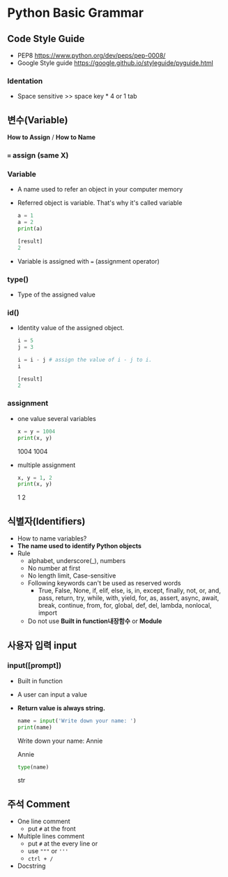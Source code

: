 # Python Basic Grammar

## Code Style Guide

* PEP8 https://www.python.org/dev/peps/pep-0008/
* Google Style guide https://google.github.io/styleguide/pyguide.html



### Identation

* Space sensitive >> space key * 4 or 1 tab





## 변수(Variable)

**How to Assign** / **How to Name**

### `=` assign (same X)

### Variable

* A name used to refer an object in your computer memory

* Referred object is variable. That's why it's called variable

  ```python
  a = 1
  a = 2
  print(a)
  
  [result]
  2
  ```

* Variable is assigned with `=` (assignment operator)



### type()

* Type of the assigned value



### id()

* Identity value of the assigned object.

  ```python
  i = 5
  j = 3
  ```

  ```python
  i = i - j # assign the value of i - j to i.
  i
  
  [result]
  2
  ```

  

### assignment

* one value several variables

  ```python
  x = y = 1004
  print(x, y)
  ```

  1004 1004

* multiple assignment

  ```python
  x, y = 1, 2
  print(x, y)
  ```

  1 2





## 식별자(Identifiers)

* How to name variables?
* **The name used to identify Python objects**
* Rule
  * alphabet, underscore(_), numbers
  * No number at first
  * No length limit, Case-sensitive
  * Following keywords can't be used as reserved words
    * True, False, None, if, elif, else, is, in, except, finally, not, or, and, pass, return, try, while, with, yield, for, as, assert, async, await, break, continue, from, for, global, def, del, lambda, nonlocal, import
  * Do not use **Built in function내장함수** or **Module**





## 사용자 입력 input

### input([prompt])

* Built in function

* A user can input a value

* **Return value is always string.**

  ```python
  name = input('Write down your name: ')
  print(name)
  ```

  Write down your name: Annie

  Annie

  ```python
  type(name)
  ```

  str





## 주석 Comment

* One line comment
  * put `#` at the front
* Multiple lines comment
  * put `#` at the every line or
  * use `"""` or `'''`
  * `ctrl + /`
* Docstring







